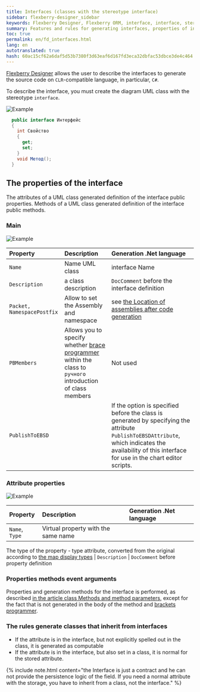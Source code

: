 ```yaml
---
title: Interfaces (classes with the stereotype interface)
sidebar: flexberry-designer_sidebar
keywords: Flexberry Designer, Flexberry ORM, interface, interface, stereotype, properties, interfaces, generation
summary: Features and rules for generating interfaces, properties of interfaces
toc: true
permalink: en/fd_interfaces.html
lang: en
autotranslated: true
hash: 60ac15cf62a6daf5d53b7380f3d63eaf6d167fd3eca32dbfac53dbce3de4c464
---
```


[Flexberry Designer](fd_flexberry-designer.html) allows the user to describe the interfaces to generate the source code on `CLR`-compatible language, in particular, `C#`.

To describe the interface, you must create the diagram UML class with the stereotype `interface`.

![Example](/images/pages/products/flexberry-designer/class-diagram/interface.png)

```csharp
  public interface Интерфейс
  {
    int Свойство
    {
      get;
      set;
    }
    void Метод();
  }
```

## The properties of the interface

The attributes of a UML class generated definition of the interface public properties.
Methods of a UML class generated definition of the interface public methods.

### Main

![Example](/images/pages/products/flexberry-designer/class-diagram/interfaceprop1.jpg)

Property | Description | Generation .Net language
:-------------------------|:----------------------------------|:---------------------------------------
`Name` | Name UML class | interface Name
`Description` | a class description | `DocComment` before the interface definition
`Packet, NamespacePostfix` | Allow to set the Assembly and namespace | see [the Location of assemblies after code generation](fo_location-assembly.html)
`PBMembers`| Allows you to specify whether [brace programmer](fo_programmer-brackets.html) within the class to `ручного` introduction of class members | Not used
`PublishToEBSD` | | If the option is specified before the class is generated by specifying the attribute `PublishToEBSDAttribute`, which indicates the availability of this interface for use in the chart editor scripts.

### Attribute properties

![Example](/images/pages/products/flexberry-designer/class-diagram/interfaceprop2.jpg)

Property | Description | Generation .Net language
:----------------|:------------------------------|:-----------------------------------
`Name`, `Type`| Virtual property with the same name
The type of the property - type attribute, converted from the original according to [the map display types](fd_types-map.html)
| `Description` | `DocComment` before property definition

### Properties methods event arguments

Properties and generation methods for the interface is performed, as described [in the article class Methods and method parameters](fd_methods-parameters.html), except for the fact that is not generated in the body of the method and [brackets programmer](fo_programmer-brackets.html).

### The rules generate classes that inherit from interfaces

* If the attribute is in the interface, but not explicitly spelled out in the class, it is generated as computable
* If the attribute is in the interface, but also set in a class, it is normal for the stored attribute.

{% include note.html content="the Interface is just a contract and he can not provide the persistence logic of the field. If you need a normal attribute with the storage, you have to inherit from a class, not the interface." %}



